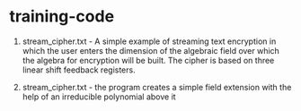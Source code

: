 # training-code
1) stream_cipher.txt - A simple example of streaming text encryption in which
the user enters the dimension of the algebraic field over which the algebra for encryption will be built. The cipher is based on three linear shift feedback registers.

2) stream_cipher.txt - the program creates a simple field extension with the help of an irreducible polynomial above it
